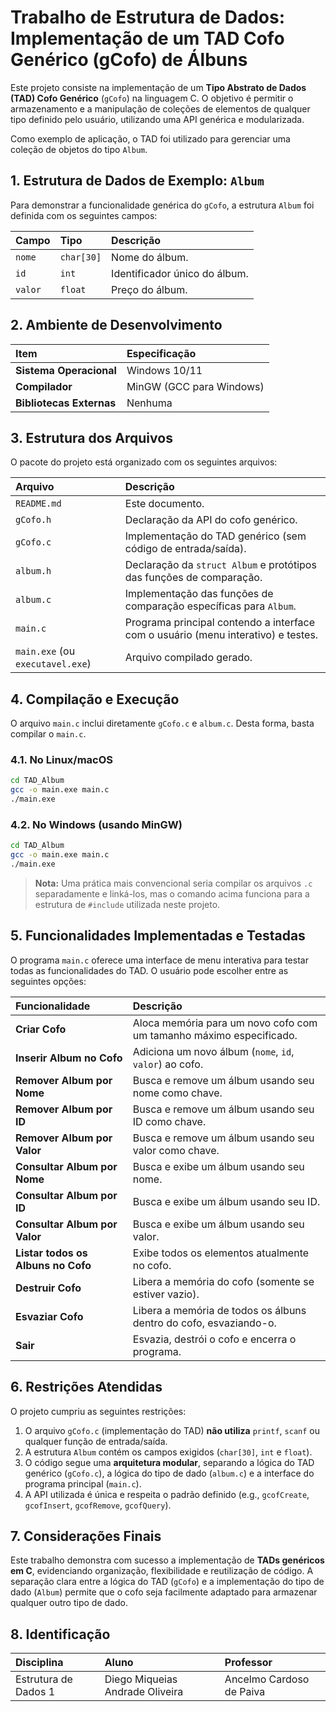 # Trabalho de Estrutura de Dados: Implementação de um TAD Cofo Genérico (gCofo) de Álbuns

Este projeto consiste na implementação de um **Tipo Abstrato de Dados (TAD) Cofo Genérico** (`gCofo`) na linguagem C. O objetivo é permitir o armazenamento e a manipulação de coleções de elementos de qualquer tipo definido pelo usuário, utilizando uma API genérica e modularizada.

Como exemplo de aplicação, o TAD foi utilizado para gerenciar uma coleção de objetos do tipo `Album`.

## 1. Estrutura de Dados de Exemplo: `Album`

Para demonstrar a funcionalidade genérica do `gCofo`, a estrutura `Album` foi definida com os seguintes campos:

| Campo | Tipo | Descrição |
| :--- | :--- | :--- |
| `nome` | `char[30]` | Nome do álbum. |
| `id` | `int` | Identificador único do álbum. |
| `valor` | `float` | Preço do álbum. |

## 2. Ambiente de Desenvolvimento

| Item | Especificação |
| :--- | :--- |
| **Sistema Operacional** | Windows 10/11 |
| **Compilador** | MinGW (GCC para Windows) |
| **Bibliotecas Externas** | Nenhuma |

## 3. Estrutura dos Arquivos

O pacote do projeto está organizado com os seguintes arquivos:

| Arquivo | Descrição |
| :--- | :--- |
| `README.md` | Este documento. |
| `gCofo.h` | Declaração da API do cofo genérico. |
| `gCofo.c` | Implementação do TAD genérico (sem código de entrada/saída). |
| `album.h` | Declaração da `struct Album` e protótipos das funções de comparação. |
| `album.c` | Implementação das funções de comparação específicas para `Album`. |
| `main.c` | Programa principal contendo a interface com o usuário (menu interativo) e testes. |
| `main.exe` (ou `executavel.exe`) | Arquivo compilado gerado. |

## 4. Compilação e Execução

O arquivo `main.c` inclui diretamente `gCofo.c` e `album.c`. Desta forma, basta compilar o `main.c`.

### 4.1. No Linux/macOS

```bash
cd TAD_Album
gcc -o main.exe main.c
./main.exe
```

### 4.2. No Windows (usando MinGW)

```bash
cd TAD_Album
gcc -o main.exe main.c
./main.exe
```

> **Nota:** Uma prática mais convencional seria compilar os arquivos `.c` separadamente e linká-los, mas o comando acima funciona para a estrutura de `#include` utilizada neste projeto.

## 5. Funcionalidades Implementadas e Testadas

O programa `main.c` oferece uma interface de menu interativa para testar todas as funcionalidades do TAD. O usuário pode escolher entre as seguintes opções:

| Funcionalidade | Descrição |
| :--- | :--- |
| **Criar Cofo** | Aloca memória para um novo cofo com um tamanho máximo especificado. |
| **Inserir Album no Cofo** | Adiciona um novo álbum (`nome`, `id`, `valor`) ao cofo. |
| **Remover Album por Nome** | Busca e remove um álbum usando seu nome como chave. |
| **Remover Album por ID** | Busca e remove um álbum usando seu ID como chave. |
| **Remover Album por Valor** | Busca e remove um álbum usando seu valor como chave. |
| **Consultar Album por Nome** | Busca e exibe um álbum usando seu nome. |
| **Consultar Album por ID** | Busca e exibe um álbum usando seu ID. |
| **Consultar Album por Valor** | Busca e exibe um álbum usando seu valor. |
| **Listar todos os Albuns no Cofo** | Exibe todos os elementos atualmente no cofo. |
| **Destruir Cofo** | Libera a memória do cofo (somente se estiver vazio). |
| **Esvaziar Cofo** | Libera a memória de todos os álbuns dentro do cofo, esvaziando-o. |
| **Sair** | Esvazia, destrói o cofo e encerra o programa. |

## 6. Restrições Atendidas

O projeto cumpriu as seguintes restrições:

1.  O arquivo `gCofo.c` (implementação do TAD) **não utiliza** `printf`, `scanf` ou qualquer função de entrada/saída.
2.  A estrutura `Album` contém os campos exigidos (`char[30]`, `int` e `float`).
3.  O código segue uma **arquitetura modular**, separando a lógica do TAD genérico (`gCofo.c`), a lógica do tipo de dado (`album.c`) e a interface do programa principal (`main.c`).
4.  A API utilizada é única e respeita o padrão definido (e.g., `gcofCreate`, `gcofInsert`, `gcofRemove`, `gcofQuery`).

## 7. Considerações Finais

Este trabalho demonstra com sucesso a implementação de **TADs genéricos em C**, evidenciando organização, flexibilidade e reutilização de código. A separação clara entre a lógica do TAD (`gCofo`) e a implementação do tipo de dado (`Album`) permite que o cofo seja facilmente adaptado para armazenar qualquer outro tipo de dado.

## 8. Identificação

| Disciplina | Aluno | Professor |
| :--- | :--- | :--- |
| Estrutura de Dados 1 | Diego Miqueias Andrade Oliveira | Ancelmo Cardoso de Paiva |
